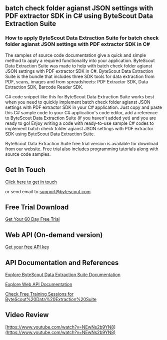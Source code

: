 ## batch check folder agianst JSON settings with PDF extractor SDK in C# using ByteScout Data Extraction Suite

### How to apply ByteScout Data Extraction Suite for batch check folder agianst JSON settings with PDF extractor SDK in C#

The samples of source code documentation give a quick and simple method to apply a required functionality into your application. ByteScout Data Extraction Suite was made to help with batch check folder agianst JSON settings with PDF extractor SDK in C#. ByteScout Data Extraction Suite is the bundle that includes three SDK tools for data extraction from PDF, scans, images and from spreadsheets: PDF Extractor SDK, Data Extraction SDK, Barcode Reader SDK.

C# code snippet like this for ByteScout Data Extraction Suite works best when you need to quickly implement batch check folder agianst JSON settings with PDF extractor SDK in your C# application.  Just copy and paste this C# sample code to your C# application's code editor, add a reference to ByteScout Data Extraction Suite (if you haven't added yet) and you are ready to go! Enjoy writing a code with ready-to-use sample C# codes to implement batch check folder agianst JSON settings with PDF extractor SDK using ByteScout Data Extraction Suite.

ByteScout Data Extraction Suite free trial version is available for download from our website. Free trial also includes programming tutorials along with source code samples.

## Get In Touch

[Click here to get in touch](https://bytescout.zendesk.com/hc/en-us/requests/new?subject=ByteScout%20Data%20Extraction%20Suite%20Question)

or send email to [support@bytescout.com](mailto:support@bytescout.com?subject=ByteScout%20Data%20Extraction%20Suite%20Question) 

## Free Trial Download

[Get Your 60 Day Free Trial](https://bytescout.com/download/web-installer?utm_source=github-readme)

## Web API (On-demand version)

[Get your free API key](https://pdf.co/documentation/api?utm_source=github-readme)

## API Documentation and References

[Explore ByteScout Data Extraction Suite Documentation](https://bytescout.com/documentation/index.html?utm_source=github-readme)

[Explore Web API Documentation](https://pdf.co/documentation/api?utm_source=github-readme)

[Check Free Training Sessions for ByteScout%20Data%20Extraction%20Suite](https://academy.bytescout.com/)

## Video Review

[https://www.youtube.com/watch?v=NEwNs2b9YN8](https://www.youtube.com/watch?v=NEwNs2b9YN8)